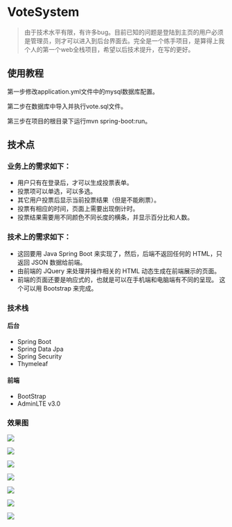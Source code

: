 # VoteSystem
> 由于技术水平有限，有许多bug。目前已知的问题是登陆到主页的用户必须是管理员，则才可以进入到后台界面去。完全是一个练手项目，是算得上我个人的第一个web全栈项目，希望以后技术提升，在写的更好。

## 使用教程
第一步修改application.yml文件中的mysql数据库配置。

第二步在数据库中导入并执行vote.sql文件。

第三步在项目的根目录下运行mvn spring-boot:run。

## 技术点

### 业务上的需求如下：

- 用户只有在登录后，才可以生成投票表单。
- 投票项可以单选，可以多选。
- 其它用户投票后显示当前投票结果（但是不能刷票）。
- 投票有相应的时间，页面上需要出现倒计时。
- 投票结果需要用不同颜色不同长度的横条，并显示百分比和人数。

### 技术上的需求如下：

- 这回要用 Java Spring Boot 来实现了，然后，后端不返回任何的 HTML，只返回 JSON 数据给前端。
- 由前端的 JQuery 来处理并操作相关的 HTML 动态生成在前端展示的页面。
- 前端的页面还要是响应式的，也就是可以在手机端和电脑端有不同的呈现。 这个可以用 Bootstrap 来完成。

### 技术栈

#### 后台

- Spring Boot
- Spring Data Jpa
- Spring Security
- Thymeleaf

#### 前端

- BootStrap
- AdminLTE v3.0

### 效果图
![](./images/2.png)

![](./images/1.png)

![](./images/3.png)

![](./images/4.png)

![](./images/5.png)

![](./images/7.png)

![](./images/8.png)
